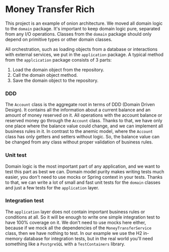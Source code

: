 # Money Transfer Rich

This project is an example of onion architecture. We moved all domain logic to the `domain` package.
It's important to keep domain logic pure, separated from any I/O operations. Classes from the `domain` package should
only depend on primitive types or other domain classes.

All orchestration, such as loading objects from a database or interactions with external services, we put in the `application` package.
A typical method from the `applcication` package consists of 3 parts:
1. Load the domain object from the repository.
2. Call the domain object method.
3. Save the domain object to the repository.

### DDD
The `Account` class is the aggregate root in terms of DDD (Domain Driven Design). 
It contains all the information about a current balance and an amount of money reserved on it. 
All operations with the account balance or reserved money go through the `Account` class. 
Thanks to that, we have only one place where the balance value could change, and we can implement all business rules in it. 
In contrast to the anemic model, where the `Account` class has only getters and setters without logic. 
So, the balance value can be changed from any class without proper validation of business rules.

### Unit test
Domain logic is the most important part of any application, and we want to test this part as best we can. 
Domain model purity makes writing tests much easier, you don't need to use mocks or Spring context in your tests.
Thanks to that, we can write a lot of small and fast unit tests for the `domain` classes and just a few tests for the `application` layer. 

### Integration test
The `application` layer does not contain important business rules or conditions at all. 
So it will be enough to write one simple integration test to have 100% coverage on it. 
We don't need to use mocks here either, because if we mock all the dependencies of the `MoneyTransferService` class, 
then we have nothing to test.
In our example we use the H2 in-memory database for integration tests, but in the real world you'll 
need something like a `PostgreSQL` with a `TestContainers` library.
